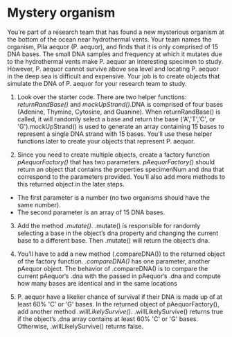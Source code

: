 # Mystery organism

You’re part of a research team that has found a new mysterious organism at the bottom of the ocean near hydrothermal vents. Your team names the organism, Pila aequor (P. aequor), and finds that it is only comprised of 15 DNA bases. The small DNA samples and frequency at which it mutates due to the hydrothermal vents make P. aequor an interesting specimen to study. However, P. aequor cannot survive above sea level and locating P. aequor in the deep sea is difficult and expensive. Your job is to create objects that simulate the DNA of P. aequor for your research team to study.

1. Look over the starter code. There are two helper functions: *returnRandBase()* and *mockUpStrand()*.DNA is comprised of four bases (Adenine, Thymine, Cytosine, and Guanine). When returnRandBase() is called, it will randomly select a base and return the base ('A','T','C', or 'G').mockUpStrand() is used to generate an array containing 15 bases to represent a single DNA strand with 15 bases. You’ll use these helper functions later to create your objects that represent P. aequor.

2. Since you need to create multiple objects, create a factory function *pAequorFactory()* that has two parameters. *pAequorFactory()* should return an object that contains the properties specimenNum and dna that correspond to the parameters provided. You’ll also add more methods to this returned object in the later steps.

* The first parameter is a number (no two organisms should have the same number).
* The second parameter is an array of 15 DNA bases.

3.  Add the method *.mutate()*. .mutate() is responsible for randomly selecting a base in the object’s dna property and changing the current base to a different base. Then .mutate() will return the object’s dna.

4. You’ll have to add a new method (.compareDNA()) to the returned object of the factory function. *.compareDNA()* has one parameter, another pAequor object. The behavior of .compareDNA() is to compare the current pAequor‘s .dna with the passed in pAequor‘s .dna and compute how many bases are identical and in the same locations

5. P. aequor have a likelier chance of survival if their DNA is made up of at least 60% 'C' or 'G' bases. In the returned object of pAequorFactory(), add another method *.willLikelySurvive()*. .willLikelySurvive() returns true if the object’s .dna array contains at least 60% 'C' or 'G' bases. Otherwise, .willLikelySurvive() returns false.
